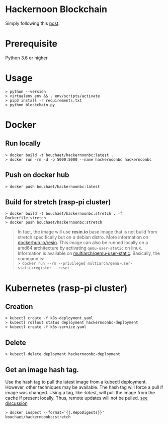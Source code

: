 # Hackernoon Blockchain
Simply following this [post](https://hackernoon.com/learn-blockchains-by-building-one-117428612f46).

# Prerequisite
Python 3.6 or higher

# Usage
```
> python --version
> virtualenv env && . env/scripts/activate
> pip3 install -r requirements.txt
> python blockchain.py
```

# Docker
## Run locally
```
> docker build -t bouchaet/hackernoonbc:latest .
> docker run -rm -d -p 5000:5000 --name hackernoonbc hackernoonbc
```
## Push on docker hub
```
> docker push bouchaet/hackernoonbc:latest
```
## Build for stretch (rasp-pi cluster)
```
> docker build -t bouchaet/hackernoonbc:stretch . -f Dockerfile.stretch
> docker push bouchaet/hackernoonbc:stretch
```
> In fact, the image will use **resin.io** base image that is not build from stretch 
specifically but on _a_ debian distro. 
More information on [dockerhub.io/resin](https://hub.docker.com/r/resin/raspberrypi3-python/).
> This image can also be runned locally on a amd64 architecture by activating `qemu-user-static` on linux. Information is available on [multiarch/qemu-user-static](https://github.com/multiarch/qemu-user-static/blob/master/README.md). Basically, the command is:   
`> docker run --rm --privileged multiarch/qemu-user-static:register --reset`

# Kubernetes (rasp-pi cluster)
## Creation
```
> kubectl create -f k8s-deployment.yaml
> kubectl rollout status deployment hackernoonbc-deployment 
> kubectl create -f k8s-service.yaml
```
## Delete
```
> kubectl delete deployment hackernoonbc-deployment 
```

## Get an image hash tag. 
Use the hash tag to pull the latest image from a kubectl deployment. However, other techniques may be available. 
The hash tag will force a pull if image was changed. Using a tag, like _:latest_, will pull the image
from the cache if present locally. Thus, remote updates will not be pulled. [see discussion](https://github.com/kubernetes/kubernetes/issues/33664)
```
> docker inspect --format='{{.RepoDigests}}' bouchaet/hackernoonbc:stretch
```

